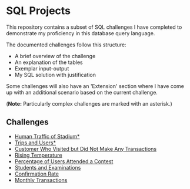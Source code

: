 # SQL Projects
This repository contains a subset of SQL challenges I have completed to demonstrate my proficiency in this database query language.

The documented challenges follow this structure:
- A brief overview of the challenge
- An explanation of the tables 
- Exemplar input-output
- My SQL solution with justification

Some challenges will also have an 'Extension' section where I have come up with an additional scenario based on the current challenge.

(**Note:** Particularly complex challenges are marked with an asterisk.)

## Challenges
- [Human Traffic of Stadium*](./Challenge%208/)
- [Trips and Users*](./Challenge%207/)
- [Customer Who Visited but Did Not Make Any Transactions](./Challenge%201/)
- [Rising Temperature](./Challenge%202/)
- [Percentage of Users Attended a Contest](./Challenge%205/)
- [Students and Examinations](./Challenge%203/)
- [Confirmation Rate](./Challenge%204/)
- [Monthly Transactions](./Challenge%206/)
<!-- - [](./Challenge%209/) -->
<!-- - [](./Challenge%210/)  -->